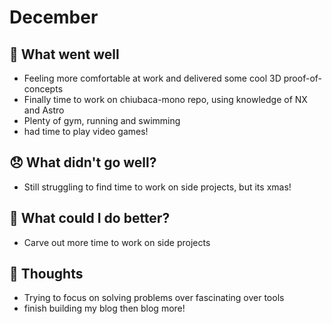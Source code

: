 # December

## 💪 What went well

- Feeling more comfortable at work and delivered some cool 3D proof-of-concepts
- Finally time to work on chiubaca-mono repo, using knowledge of NX and Astro
- Plenty of gym, running and swimming
- had time to play video games!

## 😞 What didn't go well?

- Still struggling to find time to work on side projects, but its xmas!

## 🚀 What could I do better?

- Carve out more time to work on side projects

## 🧠 Thoughts

- Trying to focus on solving problems over fascinating over tools
- finish building my blog then blog more!